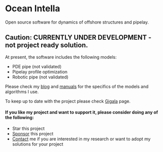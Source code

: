# Ocean Intella

Open source software for dynamics of offshore structures and pipelay. 

## Caution: CURRENTLY UNDER DEVELOPMENT - not project ready solution. ##

At present, the software includes the following models:
* PDE pipe (not validated)
* Pipelay profile optimization
* Robotic pipe (not validated)

Please check my [blog](https://gigatskhondia.medium.com/) and [manuals](https://github.com/gigatskhondia/ocean_intella/blob/main/docs/pdfs/marine.pdf) for the specifics of the models and algorithms I use.

To keep up to date with the project please check [Gigala](https://gigala.io/) page.

#### If you like my project and want to support it, please consider doing any of the following: ####
* Star this project
* [Sponsor](https://www.paypal.me/gigatskhondia) this project 
* [Contact](https://gigala.io/) me if you are interested in my research or want to adopt my solutions for your project
